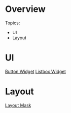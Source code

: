 # Overview

Topics:
- UI
- Layout

# UI

[Button Widget](ui/buttonwidget.md) 
[Listbox Widget](ui/listboxwidget.md)

# Layout

[Layout Mask](layout/layoutmask.md)
